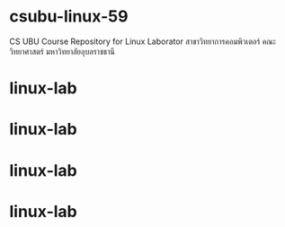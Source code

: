 # csubu-linux-59
CS UBU Course Repository for Linux Laborator
สาขาวิทยาการคอมพิวเตอร์ คณะวิทยาศาสตร์ มหาวิทยาลัยอุบลราชธานี
# linux-lab
# linux-lab
# linux-lab
# linux-lab
